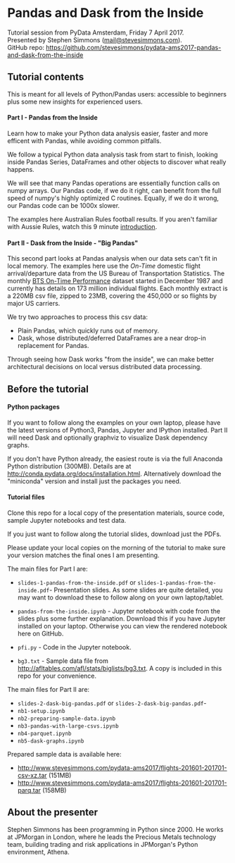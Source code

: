 # Pandas and Dask from the Inside

Tutorial session from PyData Amsterdam, Friday 7 April 2017.  
Presented by Stephen Simmons (mail@stevesimmons.com).  
GitHub repo: <https://github.com/stevesimmons/pydata-ams2017-pandas-and-dask-from-the-inside>



## Tutorial contents

This is meant for all levels of Python/Pandas users:
accessible to beginners plus some new insights for experienced users.

#### Part I - Pandas from the Inside

Learn how to make your Python data analysis easier, faster and more efficent 
with Pandas, while avoiding common pitfalls.

We follow a typical Python data analysis task from start to finish,
looking inside Pandas Series, DataFrames and other objects to discover
what really happens.

We will see that many Pandas operations are essentially function calls on numpy arrays. 
Our Pandas code, if we do it right, can benefit from the full speed of numpy's 
highly optimized C routines. Equally, if we do it wrong, our Pandas code
can be 1000x slower.

The examples here Australian Rules football results.
If you aren't familiar with Aussie Rules, watch this 9 minute
[introduction](https://youtu.be/zxhqXzVBen4).

    
#### Part II - Dask from the Inside - "Big Pandas" 

This second part looks at Pandas analysis when our data sets can't fit in local memory. 
The examples here use the _On-Time_ domestic flight arrival/departure data 
from the US Bureau of Transportation Statistics. The monthly
[BTS On-Time Performance](https://www.transtats.bts.gov/TableInfo.asp?Table_ID=236&DB_Short_Name=On-Time&Info_Only=0) 
dataset started in December 1987 and currently has details on
173 million individual flights. Each monthly extract is 
a 220MB csv file, zipped to 23MB, covering the 450,000 or so 
flights by major US carriers.

We try two approaches to process this csv data:
* Plain Pandas, which quickly runs out of memory.
* Dask, whose distributed/deferred DataFrames are a near drop-in replacement for Pandas.

Through seeing how Dask works "from the inside", we can make better architectural
decisions on local versus distributed data processing.


## Before the tutorial

#### Python packages

If you want to follow along the examples on your own laptop, please 
have the latest versions of Python3, Pandas, Jupyter and IPython installed.
Part II will need Dask and optionally graphviz to visualize Dask dependency graphs.

If you don't have Python already, the easiest route is via the full Anaconda 
Python distribution (300MB). Details are at <http://conda.pydata.org/docs/installation.html>. 
Alternatively download the "miniconda" version and install just the packages you need.


#### Tutorial files

Clone this repo for a local copy of the presentation materials, source code, 
sample Jupyter notebooks and test data. 

If you just want to follow along the tutorial slides, download just the PDFs.

Please update your local copies on the morning of the tutorial to make 
sure your version matches the final ones I am presenting. 

The main files for Part I are:

* `slides-1-pandas-from-the-inside.pdf` or `slides-1-pandas-from-the-inside.pdf`- Presentation slides. 
As some slides are quite detailed, you may want to download these to 
follow along on your own laptop/tablet.

* `pandas-from-the-inside.ipynb` - Jupyter notebook 
with code from the slides plus some further explanation. 
Download this if you have Jupyter installed on your laptop. 
Otherwise you can view the rendered notebook here on GitHub.

* `pfi.py` - Code in the Jupyter notebook.

* `bg3.txt` - Sample data file from http://afltables.com/afl/stats/biglists/bg3.txt. 
A copy is included in this repo for your convenience.

The main files for Part II are:


* `slides-2-dask-big-pandas.pdf` or `slides-2-dask-big-pandas.pdf`- 
* `nb1-setup.ipynb`
* `nb2-preparing-sample-data.ipynb`
* `nb3-pandas-with-large-csvs.ipynb`
* `nb4-parquet.ipynb`
* `nb5-dask-graphs.ipynb`

Prepared sample data is available here:
* http://www.stevesimmons.com/pydata-ams2017/flights-201601-201701-csv-xz.tar (151MB)
* http://www.stevesimmons.com/pydata-ams2017/flights-201601-201701-parq.tar (158MB)



## About the presenter

Stephen Simmons has been programming in Python since 2000. He works at JPMorgan 
in London, where he leads the Precious Metals technology team, building 
trading and risk applications in JPMorgan's Python environment, Athena. 
